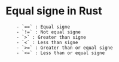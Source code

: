 # Equal signe  in Rust 
        - `==` : Equal signe
        - `!=` : Not equal signe
        - `>` : Greater than signe
        - `<` : Less than signe
        - `>=` : Greater than or equal signe
        - `<=` : Less than or equal signe
        
